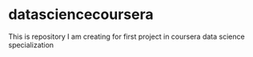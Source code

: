 # datasciencecoursera
This is repository I am creating for first project in coursera data science specialization
